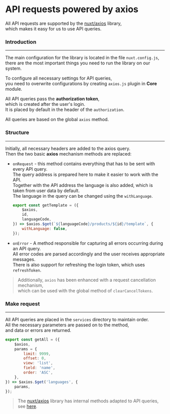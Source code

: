 # API requests powered by axios

All API requests are supported by the [nuxt/axios][axios] library,<br>
which makes it easy for us to use API queries.

### Introduction
---
The main configuration for the library is located in the file `nuxt.config.js`, <br>
there are the most important things you need to run the library on our system. <br>

To configure all necessary settings for API queries, <br>
you need to overwrite configurations by creating `axios.js` plugin in  **Core** module.<br>

All API queries pass the **authorization token**, <br>
which is created after the user's login. <br>
It is placed by default in the header of the `authorization`.<br>

All queries are based on the global `axios` method.<br>

### Structure
---
Initially, all necessary headers are added to the axios query.<br>
Then the two basic **axios** mechanism methods are replaced:<br>

* `onRequest` - this method contains everything that has to be sent with every API query.<br>
    The query address is prepared here to make it easier to work with the API.<br>
    Together with the API address the language is also added, which is taken from user data by default.<br>
    The language in the query can be changed using the `withLanguage`.<br>

    ```javascript
    export const getTemplate = ({
        $axios,
        id,
        languageCode,
    }) => $axios.$get(`${languageCode}/products/${id}/template`, {
        withLanguage: false,
    });
    ```

* `onError` - A method responsible for capturing all errors occurring during an API query.<br>
    All error codes are parsed accordingly and the user receives appropriate messages.<br>
    There is also support for refreshing the login token, which uses `refreshToken`.<br>

> Additionally, `axios` has been enhanced with a request cancellation mechanism,<br>
which can be used with the global method of `clearCancelTokens`.


### Make request
---

All API queries are placed in the `services` directory to maintain order.<br>
All the necessary parameters are passed on to the method, <br>
and data or errors are returned.<br>


```javascript
export const getAll = ({
    $axios,
    params = {
        limit: 9999,
        offset: 0,
        view: 'list',
        field: 'name',
        order: 'ASC',
    },
}) => $axios.$get('languages', {
    params,
});
```
> The [nuxt/axios][axios] library has internal methods adapted to API queries, see [here][axios-api].<br>


[axios]: https://axios.nuxtjs.org/
[axios-api]: https://github.com/axios/axios#axios-api